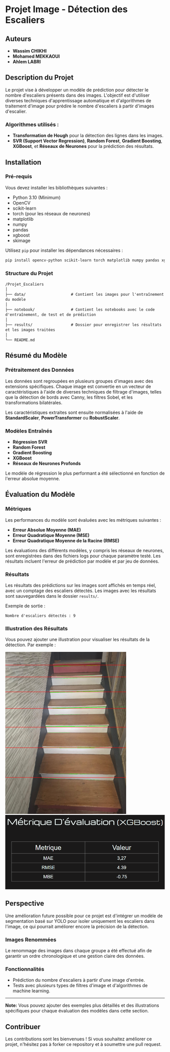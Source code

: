 
# Projet Image - Détection des Escaliers

## Auteurs
- **Wassim CHIKHI**
- **Mohamed MEKKAOUI**
- **Ahlem LABRI**

## Description du Projet
Le projet vise à développer un modèle de prédiction pour détecter le nombre d'escaliers présents dans des images. L'objectif est d'utiliser diverses techniques d'apprentissage automatique et d'algorithmes de traitement d'image pour prédire le nombre d'escaliers à partir d'images d'escalier.

### Algorithmes utilisés :
- **Transformation de Hough** pour la détection des lignes dans les images.
- **SVR (Support Vector Regression)**, **Random Forest**, **Gradient Boosting**, **XGBoost**, et **Réseaux de Neurones** pour la prédiction des résultats.

## Installation

### Pré-requis
Vous devez installer les bibliothèques suivantes :
- Python 3.10 (Minimum)
- OpenCV
- scikit-learn
- torch (pour les réseaux de neurones)
- matplotlib
- numpy
- pandas
- xgboost
- skimage

Utilisez `pip` pour installer les dépendances nécessaires :

```bash
pip install opencv-python scikit-learn torch matplotlib numpy pandas xgboost scikit-image
```

### Structure du Projet
```
/Projet_Escaliers
│
├── data/                    # Contient les images pour l'entraînement du modèle
│
├── notebook/                # Contient les notebooks avec le code d'entraînement, de test et de prédiction
│
├── results/                 # Dossier pour enregistrer les résultats et les images traitées
│
└── README.md                       
```

## Résumé du Modèle

### Prétraitement des Données
Les données sont regroupées en plusieurs groupes d'images avec des extensions spécifiques. Chaque image est convertie en un vecteur de caractéristiques à l'aide de diverses techniques de filtrage d'images, telles que la détection de bords avec Canny, les filtres Sobel, et les transformations bilatérales. 

Les caractéristiques extraites sont ensuite normalisées à l'aide de **StandardScaler**, **PowerTransformer** ou **RobustScaler**.

### Modèles Entraînés
- **Régression SVR**
- **Random Forest**
- **Gradient Boosting**
- **XGBoost**
- **Réseaux de Neurones Profonds**

Le modèle de régression le plus performant a été sélectionné en fonction de l'erreur absolue moyenne.

## Évaluation du Modèle

### Métriques
Les performances du modèle sont évaluées avec les métriques suivantes :
- **Erreur Absolue Moyenne (MAE)**
- **Erreur Quadratique Moyenne (MSE)**
- **Erreur Quadratique Moyenne de la Racine (RMSE)**

Les évaluations des différents modèles, y compris les réseaux de neurones, sont enregistrées dans des fichiers logs pour chaque paramètre testé. Les résultats incluent l'erreur de prédiction par modèle et par jeu de données.

### Résultats
Les résultats des prédictions sur les images sont affichés en temps réel, avec un comptage des escaliers détectés. Les images avec les résultats sont sauvegardées dans le dossier `results/`.

Exemple de sortie :

```
Nombre d'escaliers détectés : 9
```

### Illustration des Résultats
Vous pouvez ajouter une illustration pour visualiser les résultats de la détection. Par exemple :

![Résultats Détection Escaliers](results/stair_detection_result.jpg)
![alt text](image.png)

## Perspective
Une amélioration future possible pour ce projet est d'intégrer un modèle de segmentation basé sur YOLO pour isoler uniquement les escaliers dans l'image, ce qui pourrait améliorer encore la précision de la détection.

### Images Renommées
Le renommage des images dans chaque groupe a été effectué afin de garantir un ordre chronologique et une gestion claire des données.


### Fonctionnalités
- Prédiction du nombre d'escaliers à partir d'une image d'entrée.
- Tests avec plusieurs types de filtres d'image et d'algorithmes de machine learning.

---

**Note:** Vous pouvez ajouter des exemples plus détaillés et des illustrations spécifiques pour chaque évaluation des modèles dans cette section.

## Contribuer
Les contributions sont les bienvenues ! Si vous souhaitez améliorer ce projet, n'hésitez pas à forker ce repository et à soumettre une pull request.

